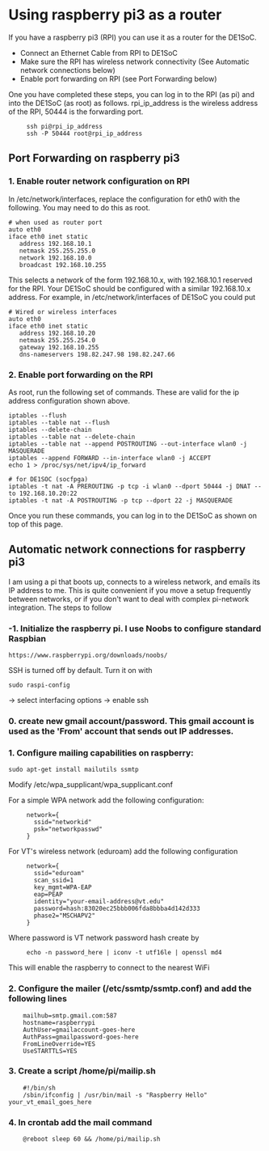 # Using raspberry pi3 as a router

If you have a raspberry pi3 (RPI) you can use it as a router for the DE1SoC.
- Connect an Ethernet Cable from RPI to DE1SoC
- Make sure the RPI has wireless network connectivity (See Automatic network connections below)
- Enable port forwarding on RPI (see Port Forwarding below)

One you have completed these steps, you can log in to the RPI (as pi) and into the DE1SoC (as root) as follows. rpi_ip_address is the wireless address of the RPI, 50444 is the forwarding port.

```   
     ssh pi@rpi_ip_address
     ssh -P 50444 root@rpi_ip_address
```

## Port Forwarding on raspberry pi3

### 1. Enable router network configuration on RPI

In /etc/network/interfaces, replace the configuration for eth0 with the following. You may need to do this as root.

```
# when used as router port
auto eth0
iface eth0 inet static
   address 192.168.10.1
   netmask 255.255.255.0
   network 192.168.10.0
   broadcast 192.168.10.255
```

This selects a network of the form 192.168.10.x, with 192.168.10.1 reserved for the RPI.
Your DE1SoC should be configured with a similar 192.168.10.x address. For example, in /etc/network/interfaces of DE1SoC you could put

```
# Wired or wireless interfaces
auto eth0
iface eth0 inet static
   address 192.168.10.20
   netmask 255.255.254.0
   gateway 192.168.10.255
   dns-nameservers 198.82.247.98 198.82.247.66
```

### 2. Enable port forwarding on the RPI

As root, run the following set of commands. These are valid for the ip address configuration shown above.

```
iptables --flush
iptables --table nat --flush
iptables --delete-chain
iptables --table nat --delete-chain
iptables --table nat --append POSTROUTING --out-interface wlan0 -j MASQUERADE
iptables --append FORWARD --in-interface wlan0 -j ACCEPT
echo 1 > /proc/sys/net/ipv4/ip_forward

# for DE1SOC (socfpga)
iptables -t nat -A PREROUTING -p tcp -i wlan0 --dport 50444 -j DNAT --to 192.168.10.20:22
iptables -t nat -A POSTROUTING -p tcp --dport 22 -j MASQUERADE
```

Once you run these commands, you can log in to the DE1SoC as shown on top of this page.


## Automatic network connections for raspberry pi3

I am using a pi that boots up, connects to a wireless network, and emails its IP address to me. This is quite convenient if you move a setup frequently between networks, or if you don't want to deal with complex pi-network integration. The steps to follow

### -1. Initialize the raspberry pi. I use Noobs to configure standard Raspbian

    https://www.raspberrypi.org/downloads/noobs/

SSH is turned off by default. Turn it on with 

    sudo raspi-config 

-> select interfacing options
-> enable ssh

### 0. create new gmail account/password. This gmail account is used as the 'From' account that sends out IP addresses.

### 1. Configure mailing capabilities on raspberry:

    sudo apt-get install mailutils ssmtp

Modify /etc/wpa_supplicant/wpa_supplicant.conf

  For a simple WPA network add the following configuration:
```   
     network={
       ssid="networkid"
       psk="networkpasswd"
     }
```
  For VT's wireless network (eduroam) add the following configuration
```
     network={
       ssid="eduroam"
       scan_ssid=1
       key_mgmt=WPA-EAP
       eap=PEAP
       identity="your-email-address@vt.edu"
       password=hash:83020ec25bbb006fda8bbba4d142d333
       phase2="MSCHAPV2"
     }
```
  Where password is VT network password hash create by
```
     echo -n password_here | iconv -t utf16le | openssl md4
```

  This will enable the raspberry to connect to the nearest WiFi

### 2. Configure the mailer (/etc/ssmtp/ssmtp.conf) and add the following lines

```
    mailhub=smtp.gmail.com:587
    hostname=raspberrypi
    AuthUser=gmailaccount-goes-here
    AuthPass=gmailpassword-goes-here
    FromLineOverride=YES
    UseSTARTTLS=YES
```

### 3. Create a script /home/pi/mailip.sh

```
    #!/bin/sh
    /sbin/ifconfig | /usr/bin/mail -s "Raspberry Hello" your_vt_email_goes_here
```

### 4. In crontab add the mail command

```
    @reboot sleep 60 && /home/pi/mailip.sh
```
